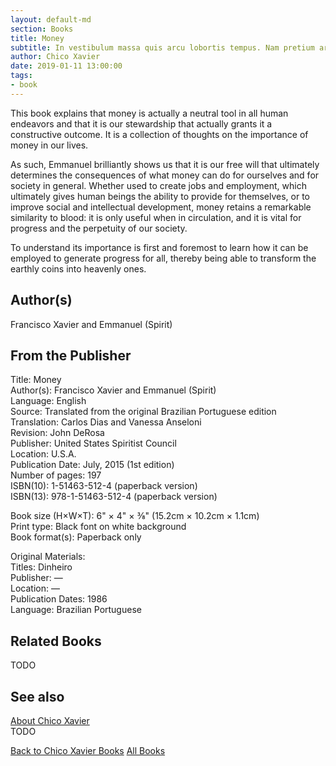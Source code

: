 ```yaml
---
layout: default-md
section: Books
title: Money
subtitle: In vestibulum massa quis arcu lobortis tempus. Nam pretium arcu in odio vulputate luctus.
author: Chico Xavier
date: 2019-01-11 13:00:00
tags: 
- book
---
```


This book explains that money is actually a neutral tool in all human endeavors and that it is our stewardship that actually grants it a constructive outcome. It is a collection of thoughts on the importance of money in our lives.

As such, Emmanuel brilliantly shows us that it is our free will that ultimately determines the consequences of what money can do for ourselves and for society in general. Whether used to create jobs and employment, which ultimately gives human beings the ability to provide for themselves, or to improve social and intellectual development, money retains a remarkable similarity to blood: it is only useful when in circulation, and it is vital for progress and the perpetuity of our society.

To understand its importance is first and foremost to learn how it can be employed to generate progress for all, thereby being able to transform the earthly coins into heavenly ones.

## Author(s)
Francisco Xavier and Emmanuel (Spirit)

## From the Publisher
Title: 	Money  
Author(s): 	Francisco Xavier and Emmanuel (Spirit)  
Language: 	English  
Source: 	Translated from the original Brazilian Portuguese edition  
Translation: 	Carlos Dias and Vanessa Anseloni  
Revision: 	John DeRosa  
Publisher: 	United States Spiritist Council  
Location: 	U.S.A.  
Publication Date: 	July, 2015 (1st edition)  
Number of pages: 	197  
ISBN(10): 	1-51463-512-4 (paperback version)  
ISBN(13): 	978-1-51463-512-4 (paperback version)  
	  
	  
Book size (H×W×T): 	6" × 4" × ⅜" (15.2cm × 10.2cm × 1.1cm)  
Print type: 	Black font on white background  
Book format(s): 	Paperback only  
  
   
Original Materials:  
Titles: 	Dinheiro  
Publisher: 	—  
Location: 	—  
Publication Dates: 	1986  
Language: 	Brazilian Portuguese  

## Related Books
TODO

## See also
[About Chico Xavier](/profile/chico-xavier)  
TODO


<a href="/books/chico-xavier" class="button">Back to Chico Xavier Books</a>
<a href="/books" class="button">All Books</a>

